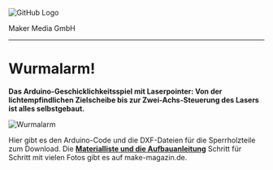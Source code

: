 ![GitHub Logo](http://www.heise.de/make/icons/make_logo.png)

Maker Media GmbH

***

# Wurmalarm!

**Das Arduino-Geschicklichkeitsspiel mit Laserpointer: Von der lichtempfindlichen Zielscheibe bis zur Zwei-Achs-Steuerung des Lasers ist alles selbstgebaut.**

![Wurmalarm](./Wurmalarm.jpg)

Hier gibt es den Arduino-Code und die DXF-Dateien für die Sperrholzteile zum Download. Die **[Materialliste und die Aufbauanleitung](https://heise.de/-6549169)** Schritt für Schritt mit vielen Fotos gibt es auf make-magazin.de.
